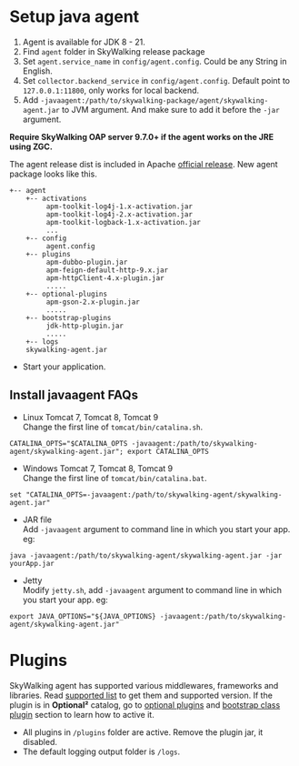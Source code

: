 # Setup java agent

1. Agent is available for JDK 8 - 21.
1. Find `agent` folder in SkyWalking release package
1. Set `agent.service_name` in `config/agent.config`. Could be any String in English.
1. Set `collector.backend_service` in `config/agent.config`. Default point to `127.0.0.1:11800`, only works for local
   backend.
1. Add `-javaagent:/path/to/skywalking-package/agent/skywalking-agent.jar` to JVM argument. And make sure to add it
   before the `-jar` argument.

**Require SkyWalking OAP server 9.7.0+ if the agent works on the JRE using ZGC.**

The agent release dist is included in Apache [official release](http://skywalking.apache.org/downloads/). New agent
package looks like this.

```
+-- agent
    +-- activations
         apm-toolkit-log4j-1.x-activation.jar
         apm-toolkit-log4j-2.x-activation.jar
         apm-toolkit-logback-1.x-activation.jar
         ...
    +-- config
         agent.config  
    +-- plugins
         apm-dubbo-plugin.jar
         apm-feign-default-http-9.x.jar
         apm-httpClient-4.x-plugin.jar
         .....
    +-- optional-plugins
         apm-gson-2.x-plugin.jar
         .....
    +-- bootstrap-plugins
         jdk-http-plugin.jar
         .....
    +-- logs
    skywalking-agent.jar
```

- Start your application.

## Install javaagent FAQs

- Linux Tomcat 7, Tomcat 8, Tomcat 9  
  Change the first line of `tomcat/bin/catalina.sh`.

```shell
CATALINA_OPTS="$CATALINA_OPTS -javaagent:/path/to/skywalking-agent/skywalking-agent.jar"; export CATALINA_OPTS
```

- Windows Tomcat 7, Tomcat 8, Tomcat 9  
  Change the first line of `tomcat/bin/catalina.bat`.

```shell
set "CATALINA_OPTS=-javaagent:/path/to/skywalking-agent/skywalking-agent.jar"
```

- JAR file  
  Add `-javaagent` argument to command line in which you start your app. eg:

 ```shell
 java -javaagent:/path/to/skywalking-agent/skywalking-agent.jar -jar yourApp.jar
 ```

- Jetty  
  Modify `jetty.sh`, add `-javaagent` argument to command line in which you start your app. eg:

```shell
export JAVA_OPTIONS="${JAVA_OPTIONS} -javaagent:/path/to/skywalking-agent/skywalking-agent.jar"
```

# Plugins

SkyWalking agent has supported various middlewares, frameworks and libraries. Read [supported list](Supported-list.md)
to get them and supported version. If the plugin is in **Optional²** catalog, go
to [optional plugins](Optional-plugins.md) and [bootstrap class plugin](Bootstrap-plugins.md) section to learn how to
active it.

- All plugins in `/plugins` folder are active. Remove the plugin jar, it disabled.
- The default logging output folder is `/logs`.


